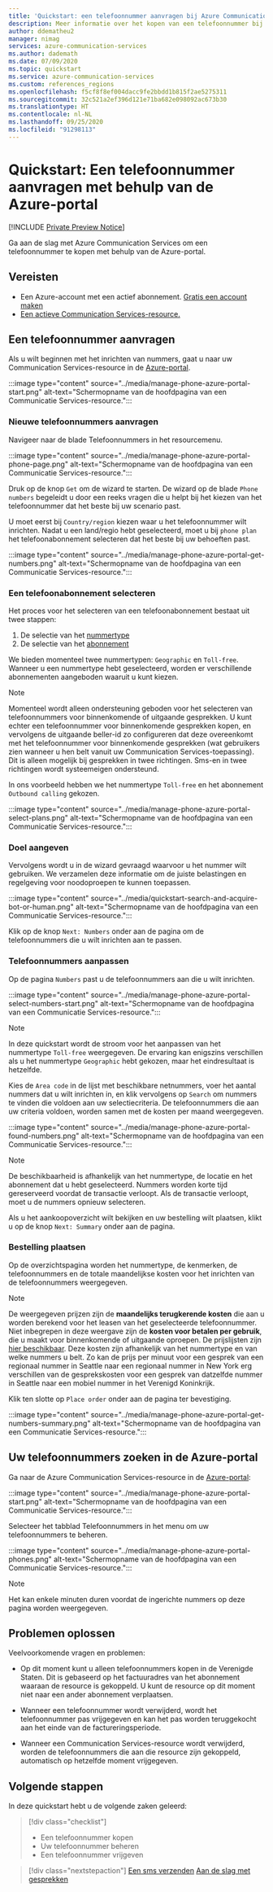 ```yaml
---
title: 'Quickstart: een telefoonnummer aanvragen bij Azure Communication Services'
description: Meer informatie over het kopen van een telefoonnummer bij Communication Services met behulp van de Azure-portal.
author: ddematheu2
manager: nimag
services: azure-communication-services
ms.author: dademath
ms.date: 07/09/2020
ms.topic: quickstart
ms.service: azure-communication-services
ms.custom: references_regions
ms.openlocfilehash: f5cf8f8ef004dacc9fe2bbdd1b815f2ae5275311
ms.sourcegitcommit: 32c521a2ef396d121e71ba682e098092ac673b30
ms.translationtype: HT
ms.contentlocale: nl-NL
ms.lasthandoff: 09/25/2020
ms.locfileid: "91298113"
---
```

# <a name="quickstart-get-a-phone-number-using-the-azure-portal"></a>Quickstart: Een telefoonnummer aanvragen met behulp van de Azure-portal

[!INCLUDE [Private Preview Notice](../../includes/private-preview-include.md)]

Ga aan de slag met Azure Communication Services om een telefoonnummer te kopen met behulp van de Azure-portal.

## <a name="prerequisites"></a>Vereisten

- Een Azure-account met een actief abonnement. [Gratis een account maken](https://azure.microsoft.com/free/?WT.mc_id=A261C142F)
- [Een actieve Communication Services-resource.](../create-communication-resource.md)

## <a name="get-a-phone-number"></a>Een telefoonnummer aanvragen

Als u wilt beginnen met het inrichten van nummers, gaat u naar uw Communication Services-resource in de [Azure-portal](https://portal.azure.com).

:::image type="content" source="../media/manage-phone-azure-portal-start.png" alt-text="Schermopname van de hoofdpagina van een Communicatie Services-resource.":::

### <a name="getting-new-phone-numbers"></a>Nieuwe telefoonnummers aanvragen

Navigeer naar de blade Telefoonnummers in het resourcemenu.

:::image type="content" source="../media/manage-phone-azure-portal-phone-page.png" alt-text="Schermopname van de hoofdpagina van een Communicatie Services-resource.":::

Druk op de knop `Get` om de wizard te starten. De wizard op de blade `Phone numbers` begeleidt u door een reeks vragen die u helpt bij het kiezen van het telefoonnummer dat het beste bij uw scenario past. 

U moet eerst bij `Country/region` kiezen waar u het telefoonnummer wilt inrichten. Nadat u een land/regio hebt geselecteerd, moet u bij `phone plan` het telefoonabonnement selecteren dat het beste bij uw behoeften past. 

:::image type="content" source="../media/manage-phone-azure-portal-get-numbers.png" alt-text="Schermopname van de hoofdpagina van een Communicatie Services-resource.":::

### <a name="select-a-phone-plan"></a>Een telefoonabonnement selecteren

Het proces voor het selecteren van een telefoonabonnement bestaat uit twee stappen: 

1. De selectie van het [nummertype](../../concepts/telephony-sms/plan-solution.md#phone-number-types-in-azure-communication-services)
2. De selectie van het [abonnement](../../concepts/telephony-sms/plan-solution.md#plans)

We bieden momenteel twee nummertypen: `Geographic` en `Toll-free`. Wanneer u een nummertype hebt geselecteerd, worden er verschillende abonnementen aangeboden waaruit u kunt kiezen.

> [!NOTE]
> Momenteel wordt alleen ondersteuning geboden voor het selecteren van telefoonnummers voor binnenkomende of uitgaande gesprekken. U kunt echter een telefoonnummer voor binnenkomende gesprekken kopen, en vervolgens de uitgaande beller-id zo configureren dat deze overeenkomt met het telefoonnummer voor binnenkomende gesprekken (wat gebruikers zien wanneer u hen belt vanuit uw Communication Services-toepassing).
> Dit is alleen mogelijk bij gesprekken in twee richtingen. Sms-en in twee richtingen wordt systeemeigen ondersteund.

In ons voorbeeld hebben we het nummertype `Toll-free` en het abonnement `Outbound calling` gekozen.

:::image type="content" source="../media/manage-phone-azure-portal-select-plans.png" alt-text="Schermopname van de hoofdpagina van een Communicatie Services-resource.":::

### <a name="declare-purpose"></a>Doel aangeven

Vervolgens wordt u in de wizard gevraagd waarvoor u het nummer wilt gebruiken. We verzamelen deze informatie om de juiste belastingen en regelgeving voor noodoproepen te kunnen toepassen.

:::image type="content" source="../media/quickstart-search-and-acquire-bot-or-human.png" alt-text="Schermopname van de hoofdpagina van een Communicatie Services-resource.":::

Klik op de knop `Next: Numbers` onder aan de pagina om de telefoonnummers die u wilt inrichten aan te passen.

### <a name="customizing-phone-numbers"></a>Telefoonnummers aanpassen

Op de pagina `Numbers` past u de telefoonnummers aan die u wilt inrichten.

:::image type="content" source="../media/manage-phone-azure-portal-select-numbers-start.png" alt-text="Schermopname van de hoofdpagina van een Communicatie Services-resource.":::

> [!NOTE]
> In deze quickstart wordt de stroom voor het aanpassen van het nummertype `Toll-free` weergegeven. De ervaring kan enigszins verschillen als u het nummertype `Geographic` hebt gekozen, maar het eindresultaat is hetzelfde.

Kies de `Area code` in de lijst met beschikbare netnummers, voer het aantal nummers dat u wilt inrichten in, en klik vervolgens op `Search` om nummers te vinden die voldoen aan uw selectiecriteria. De telefoonnummers die aan uw criteria voldoen, worden samen met de kosten per maand weergegeven.

:::image type="content" source="../media/manage-phone-azure-portal-found-numbers.png" alt-text="Schermopname van de hoofdpagina van een Communicatie Services-resource.":::

> [!NOTE]
> De beschikbaarheid is afhankelijk van het nummertype, de locatie en het abonnement dat u hebt geselecteerd.
> Nummers worden korte tijd gereserveerd voordat de transactie verloopt. Als de transactie verloopt, moet u de nummers opnieuw selecteren.

Als u het aankoopoverzicht wilt bekijken en uw bestelling wilt plaatsen, klikt u op de knop `Next: Summary` onder aan de pagina.

### <a name="place-order"></a>Bestelling plaatsen

Op de overzichtspagina worden het nummertype, de kenmerken, de telefoonnummers en de totale maandelijkse kosten voor het inrichten van de telefoonnummers weergegeven.

> [!NOTE]
> De weergegeven prijzen zijn de **maandelijks terugkerende kosten** die aan u worden berekend voor het leasen van het geselecteerde telefoonnummer. Niet inbegrepen in deze weergave zijn de **kosten voor betalen per gebruik**, die u maakt voor binnenkomende of uitgaande oproepen. De prijslijsten zijn [hier beschikbaar](../../concepts/pricing.md). Deze kosten zijn afhankelijk van het nummertype en van welke nummers u belt. Zo kan de prijs per minuut voor een gesprek van een regionaal nummer in Seattle naar een regionaal nummer in New York erg verschillen van de gesprekskosten voor een gesprek van datzelfde nummer in Seattle naar een mobiel nummer in het Verenigd Koninkrijk.

Klik ten slotte op `Place order` onder aan de pagina ter bevestiging.

:::image type="content" source="../media/manage-phone-azure-portal-get-numbers-summary.png" alt-text="Schermopname van de hoofdpagina van een Communicatie Services-resource.":::

## <a name="find-your-phone-numbers-on-the-azure-portal"></a>Uw telefoonnummers zoeken in de Azure-portal

Ga naar de Azure Communication Services-resource in de [Azure-portal](https://portal.azure.com):

:::image type="content" source="../media/manage-phone-azure-portal-start.png" alt-text="Schermopname van de hoofdpagina van een Communicatie Services-resource.":::

Selecteer het tabblad Telefoonnummers in het menu om uw telefoonnummers te beheren.

:::image type="content" source="../media/manage-phone-azure-portal-phones.png" alt-text="Schermopname van de hoofdpagina van een Communicatie Services-resource.":::

> [!NOTE]
> Het kan enkele minuten duren voordat de ingerichte nummers op deze pagina worden weergegeven.

## <a name="troubleshooting"></a>Problemen oplossen

Veelvoorkomende vragen en problemen:

- Op dit moment kunt u alleen telefoonnummers kopen in de Verenigde Staten. Dit is gebaseerd op het factuuradres van het abonnement waaraan de resource is gekoppeld. U kunt de resource op dit moment niet naar een ander abonnement verplaatsen.

- Wanneer een telefoonnummer wordt verwijderd, wordt het telefoonnummer pas vrijgegeven en kan het pas worden teruggekocht aan het einde van de factureringsperiode.

- Wanneer een Communication Services-resource wordt verwijderd, worden de telefoonnummers die aan die resource zijn gekoppeld, automatisch op hetzelfde moment vrijgegeven.

## <a name="next-steps"></a>Volgende stappen

In deze quickstart hebt u de volgende zaken geleerd:

> [!div class="checklist"]
> * Een telefoonnummer kopen
> * Uw telefoonnummer beheren
> * Een telefoonnummer vrijgeven

> [!div class="nextstepaction"]
> [Een sms verzenden](../telephony-sms/send.md)
> [Aan de slag met gesprekken](../voice-video-calling/getting-started-with-calling.md)
